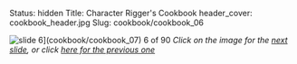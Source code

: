 Status: hidden
Title: Character Rigger's Cookbook
header_cover: cookbook_header.jpg
Slug: cookbook/cookbook_06

![slide 6](https://dl.dropboxusercontent.com/u/2977490/presentations/cookbook/img6.jpg)](cookbook/cookbook_07)
6 of 90
_Click on the image for the [next slide](cookbook/cookbook_07), or click [here for the previous one](cookbook/cookbook_05)_
